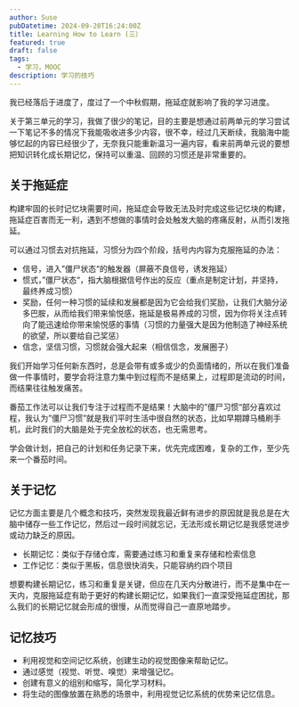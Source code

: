 ```yaml
---
author: Suse
pubDatetime: 2024-09-20T16:24:00Z
title: Learning How to Learn (三）
featured: true
draft: false
tags:
  - 学习，MOOC
description: 学习的技巧
---
```



我已经落后于进度了，度过了一个中秋假期，拖延症就影响了我的学习进度。

关于第三单元的学习，我做了很少的笔记，目的主要是想通过前两单元的学习尝试一下笔记不多的情况下我能吸收进多少内容，很不幸，经过几天断续，我脑海中能够忆起的内容已经很少了，无奈我只能重新温习一遍内容，看来前两单元说的要想把知识转化成长期记忆，保持可以重温、回顾的习惯还是非常重要的。

## 关于拖延症

构建牢固的长时记忆块需要时间，拖延症会导致无法及时完成这些记忆块的构建，拖延症百害而无一利，遇到不想做的事情时会处触发大脑的疼痛反射，从而引发拖延。

可以通过习惯去对抗拖延，习惯分为四个阶段，括号内内容为克服拖延的办法：
- 信号，进入”僵尸状态“的触发器（屏蔽不良信号，诱发拖延）
- 惯式，”僵尸状态“，指大脑根据信号作出的反应（重点是制定计划，并坚持，最终养成习惯）
- 奖励，任何一种习惯的延续和发展都是因为它会给我们奖励，让我们大脑分泌多巴胺，从而给我们带来愉悦感，拖延是极易养成的习惯，因为你将关注点转向了能迅速给你带来愉悦感的事情（习惯的力量强大是因为他制造了神经系统的欲望，所以要给自己奖惩）
- 信念，坚信习惯，习惯就会强大起来（相信信念，发展圈子）

我们开始学习任何新东西时，总是会带有或多或少的负面情绪的，所以在我们准备做一件事情时，要学会将注意力集中到过程而不是结果上，过程即是流动的时间，而结果往往触发痛苦。

番茄工作法可以让我们专注于过程而不是结果！大脑中的”僵尸习惯“部分喜欢过程，我认为”僵尸习惯”就是我们平时生活中很自然的状态，比如早期蹲马桶刷手机，此时我们的大脑是处于完全放松的状态，也无需思考。

学会做计划，把自己的计划和任务记录下来，优先完成困难，复杂的工作，至少先来一个番茄时间。

## 关于记忆

记忆方面主要是几个概念和技巧，突然发现我最近鲜有进步的原因就是我总是在大脑中储存一些工作记忆，然后过一段时间就忘记，无法形成长期记忆是我感觉进步或动力缺乏的原因。

- 长期记忆：类似于存储仓库，需要通过练习和重复来存储和检索信息
- 工作记忆：类似于黑板，信息很快消失，只能容纳约四个项目

想要构建长期记忆，练习和重复是关键，但应在几天内分散进行，而不是集中在一天内，克服拖延症有助于更好的构建长期记忆，如果我们一直深受拖延症困扰，那么我们的长期记忆就会形成的很慢，从而觉得自己一直原地踏步。

## 记忆技巧

- 利用视觉和空间记忆系统，创建生动的视觉图像来帮助记忆。
- 通过感觉（视觉、听觉、嗅觉）来增强记忆。
- 创建有意义的组别和缩写，简化学习材料。
- 将生动的图像放置在熟悉的场景中，利用视觉记忆系统的优势来记忆信息。
